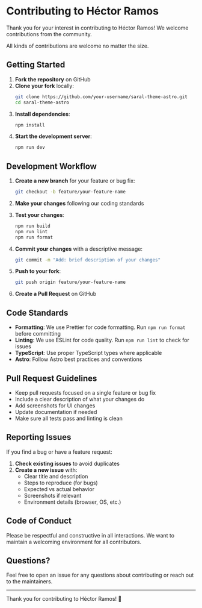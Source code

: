 # Contributing to Héctor Ramos

Thank you for your interest in contributing to Héctor Ramos! We welcome contributions from the community.

All kinds of contributions are welcome no matter the size.

## Getting Started

1. **Fork the repository** on GitHub
2. **Clone your fork** locally:
   ```bash
   git clone https://github.com/your-username/saral-theme-astro.git
   cd saral-theme-astro
   ```
3. **Install dependencies**:
   ```bash
   npm install
   ```
4. **Start the development server**:
   ```bash
   npm run dev
   ```

## Development Workflow

1. **Create a new branch** for your feature or bug fix:

   ```bash
   git checkout -b feature/your-feature-name
   ```

2. **Make your changes** following our coding standards

3. **Test your changes**:

   ```bash
   npm run build
   npm run lint
   npm run format
   ```

4. **Commit your changes** with a descriptive message:

   ```bash
   git commit -m "Add: brief description of your changes"
   ```

5. **Push to your fork**:

   ```bash
   git push origin feature/your-feature-name
   ```

6. **Create a Pull Request** on GitHub

## Code Standards

- **Formatting**: We use Prettier for code formatting. Run `npm run format` before committing
- **Linting**: We use ESLint for code quality. Run `npm run lint` to check for issues
- **TypeScript**: Use proper TypeScript types where applicable
- **Astro**: Follow Astro best practices and conventions

## Pull Request Guidelines

- Keep pull requests focused on a single feature or bug fix
- Include a clear description of what your changes do
- Add screenshots for UI changes
- Update documentation if needed
- Make sure all tests pass and linting is clean

## Reporting Issues

If you find a bug or have a feature request:

1. **Check existing issues** to avoid duplicates
2. **Create a new issue** with:
   - Clear title and description
   - Steps to reproduce (for bugs)
   - Expected vs actual behavior
   - Screenshots if relevant
   - Environment details (browser, OS, etc.)

## Code of Conduct

Please be respectful and constructive in all interactions. We want to maintain a welcoming environment for all contributors.

## Questions?

Feel free to open an issue for any questions about contributing or reach out to the maintainers.

---

Thank you for contributing to Héctor Ramos! 🎉

